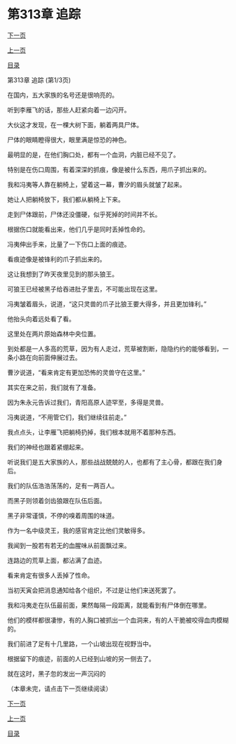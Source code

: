 <h1>第313章    追踪</h1>
            <div><p><a href="./937_%E7%AC%AC313%E7%AB%A0_%E8%BF%BD%E8%B8%AA.md">下一页</a></p><p><a href="./935_%E7%AC%AC312%E7%AB%A0_%E7%8B%90%E5%81%87%E8%99%8E%E5%A8%81.md">上一页</a></p><p><a href="../">目录</a></p></div>
            <div><p>第313章    追踪 (第1/3页)</p><p>在国内，五大家族的名号还是很响亮的。</p><p>听到李雁飞的话，那些人赶紧向着一边闪开。</p><p>大伙这才发现，在一棵大树下面，躺着两具尸体。</p><p>尸体的眼睛瞪得很大，眼里满是惊恐的神色。</p><p>最明显的是，在他们胸口处，都有一个血洞，内脏已经不见了。</p><p>特别是在伤口周围，有着深深的抓痕，像是被什么东西，用爪子抓出来的。</p><p>我和冯夷等人靠在躺椅上，望着这一幕，曹汐的眉头就皱了起来。</p><p>她让人把躺椅放下，我们都从躺椅上下来。</p><p>走到尸体跟前，尸体还没僵硬，似乎死掉的时间并不长。</p><p>根据伤口就能看出来，他们几乎是同时丢掉性命的。</p><p>冯夷伸出手来，比量了一下伤口上面的痕迹。</p><p>看痕迹像是被锋利的爪子抓出来的。</p><p>这让我想到了昨天夜里见到的那头狼王。</p><p>可狼王已经被黑子给吞进肚子里去，不可能出现在这里。</p><p>冯夷皱着眉头，说道，“这只灵兽的爪子比狼王要大得多，并且更加锋利。”</p><p>他抬头向着远处看了看。</p><p>这里处在两片原始森林中央位置。</p><p>到处都是一人多高的荒草，因为有人走过，荒草被割断，隐隐约约的能够看到，一条小路在向前面伸展过去。</p><p>曹汐说道，“看来肯定有更加恐怖的灵兽守在这里。”</p><p>其实在来之前，我们就有了准备。</p><p>因为朱永元告诉过我们，青阳高原人迹罕至，多得是灵兽。</p><p>冯夷说道，“不用管它们，我们继续往前走。”</p><p>我点点头，让李雁飞把躺椅扔掉，我们根本就用不着那种东西。</p><p>我们的神经也跟着紧绷起来。</p><p>听说我们是五大家族的人，那些战战兢兢的人，也都有了主心骨，都跟在我们身后。</p><p>我们的队伍浩浩荡荡的，足有一两百人。</p><p>而黑子则领着剑齿狼跟在队伍后面。</p><p>黑子非常谨慎，不停的嗅着周围的味道。</p><p>作为一名中级灵王，我的感官肯定比他们灵敏得多。</p><p>我闻到一股若有若无的血腥味从前面飘过来。</p><p>连路边的荒草上面，都沾满了血迹。</p><p>看来肯定有很多人丢掉了性命。</p><p>当初天寅会把消息通知给各个组织，不过是让他们来送死罢了。</p><p>我和冯夷走在队伍最前面，果然每隔一段距离，就能看到有尸体倒在哪里。</p><p>他们的模样都很凄惨，有的人胸口被抓出一个血洞来，有的人干脆被咬得血肉模糊的。</p><p>我们前进了足有十几里路，一个山坡出现在视野当中。</p><p>根据留下的痕迹，前面的人已经到山坡的另一侧去了。</p><p>就在这时，黑子忽的发出一声沉闷的</p><p>（本章未完，请点击下一页继续阅读）</p></div>
            <div><p><a href="./937_%E7%AC%AC313%E7%AB%A0_%E8%BF%BD%E8%B8%AA.md">下一页</a></p><p><a href="./935_%E7%AC%AC312%E7%AB%A0_%E7%8B%90%E5%81%87%E8%99%8E%E5%A8%81.md">上一页</a></p><p><a href="../">目录</a></p></div>
